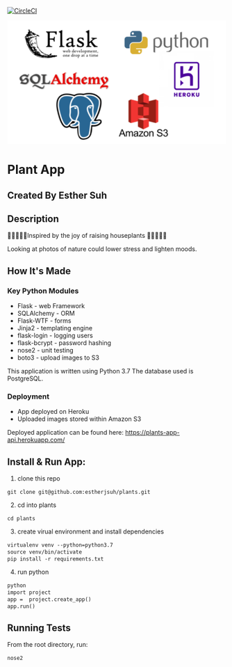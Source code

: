 [![CircleCI](https://circleci.com/github/estherjsuh/plants?style=svg)](https://app.circleci.com/github/estherjsuh/plants)


![alt text](https://github.com/estherjsuh/plants/blob/master/static/technologies.png)


# Plant App

## Created By Esther Suh

## Description
🌱🍃🌿🌱🌵Inspired by the joy of raising houseplants 🌱🍃🌿🌱🌵

Looking at photos of nature could lower stress and lighten moods.

## How It's Made
### Key Python Modules
 - Flask - web Framework
 - SQLAlchemy - ORM
 - Flask-WTF - forms
 - Jinja2 - templating engine
 - flask-login - logging users
 - flask-bcrypt - password hashing
 - nose2 - unit testing
 - boto3 - upload images to S3

This application is written using Python 3.7 The database used is PostgreSQL.

### Deployment
 - App deployed on Heroku
 - Uploaded images stored within Amazon S3

Deployed application can be found here: https://plants-app-api.herokuapp.com/


## Install & Run App:
1. clone this repo
```
git clone git@github.com:estherjsuh/plants.git
```

2. cd into plants
```
cd plants
```

3. create virual environment and install dependencies
```
virtualenv venv --python=python3.7
source venv/bin/activate
pip install -r requirements.txt
```

4. run python
```
python
import project
app =  project.create_app()
app.run()
```

## Running Tests
From the root directory, run:
```
nose2
```
